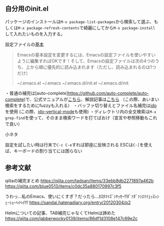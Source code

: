 ## 自分用のinit.el

パッケージのインストールは`M-x package-list-packages`から検索して選ぶ、もしくは`M-x package-refresh-contents`で綺麗にしてから`M-x package-install`して入れたいものを入力する。

設定ファイルの[基本](https://wakaba-mafin.hatenablog.com/entry/setup-init-file-emacs)

>Emacsの基本設定を変更するには、Emacsの設定ファイルを使いやすいように編集すればOKです！そして、Emacsの設定ファイルは次の4つのうち、上から順に優先的に読み込まれます（ただし、読み込まれるのは1つだけ）
>
> ~/.emacs.el
> ~/.emacs
> ~/.emacs.d/init.el
> ~/.emacs.d/init

・普通の補完は[auto-complete]https://github.com/auto-complete/auto-complete)で、公式マニュアルが[こちら](https://github.com/auto-complete/auto-complete/blob/master/doc/manual.md)、解説記事は[こちら](http://keisanbutsuriya.hateblo.jp/entry/2015/02/08/175005)
（この際、あいまい検索をするためにfuzzyも入れる）
・バッファ切り替えとファイル名補完は[ido](https://www.gnu.org/software/emacs/manual/html_node/ido/index.html)を使用
(この際、[ido-vertical-mode](https://github.com/creichert/ido-vertical-mode.el)も使用)
・ディレクトリ内の全文検索は`M-x grep-find`を使って、そのまま検索ワードを打てばおけ（宣言や参照移動もこれで良い）

小ネタ

設定を試したい時は行末で`C-c C-e`すれば即座に反映される
ESCは`C-[`を使えば、キーボードの割り当てには困らない


## 参考文献

qiitaの補完まとめ
https://qiita.com/tadsan/items/33ebb8db2271897a462b
https://qiita.com/blue0513/items/c0dc35a880170997c3f5

うわっ...私のEmacs、使いにくすぎ？だったら...ｶｽﾀﾏｲｽﾞｼﾔｯｾｰ!!ﾀﾞｧﾀﾞｧｼｴﾘｲｪｯｽｯｼｪｰｼｮｰﾍｲﾍｲ!!!
https://sandai.hatenadiary.org/entry/20120304/p2

Helmについての記事、TAB補完じゃなくてHelmは諦めた
https://qiita.com/jabberwocky0139/items/86df1d3108e147c69e2c